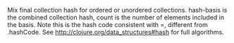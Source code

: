   Mix final collection hash for ordered or unordered collections.
   hash-basis is the combined collection hash, count is the number
   of elements included in the basis. Note this is the hash code
   consistent with =, different from .hashCode.
   See http://clojure.org/data_structures#hash for full algorithms.